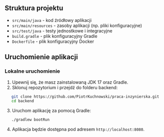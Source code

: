 ## Struktura projektu

- `src/main/java` - kod źródłowy aplikacji
- `src/main/resources` - zasoby aplikacji (np. pliki konfiguracyjne)
- `src/test/java` - testy jednostkowe i integracyjne
- `build.gradle` - plik konfiguracyjny Gradle
- `Dockerfile` - plik konfiguracyjny Docker

## Uruchomienie aplikacji

### Lokalne uruchomienie

1. Upewnij się, że masz zainstalowaną JDK 17 oraz Gradle.
2. Sklonuj repozytorium i przejdź do folderu backend:
```sh
   git clone https://github.com/PiotrKuchnowski/praca-inzynierska.git
   cd backend
   ```
3. Uruchom aplikację za pomocą Gradle:
```sh   
   ./gradlew bootRun
   ```
4. Aplikacja będzie dostępna pod adresem `http://localhost:8080`.

